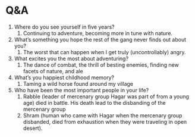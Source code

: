 # Q&A

1. Where do you see yourself in five years?
    1. Continuing to adventure, becoming more in tune with nature.
2. What’s something you hope the rest of the gang never finds out about you?
    1. The worst that can happen when I get truly (uncontrollably) angry.
3. What excites you the most about adventuring?
    1. The dance of combat, the thrill of besting enemies, finding new facets of nature, and ale
4. What’s you happiest childhood memory?
    1. Taming a wild horse found around my village
5. Who have been the most important people in your life?
    1. Rabble (leader of mercenary group Hagar was part of from a young age) died in battle. His death lead to the disbanding of the mercenary group
    2. Shram (human who came with Hagar when the mercenary group disbanded, died from exhaustion when they were traveling in open desert).
